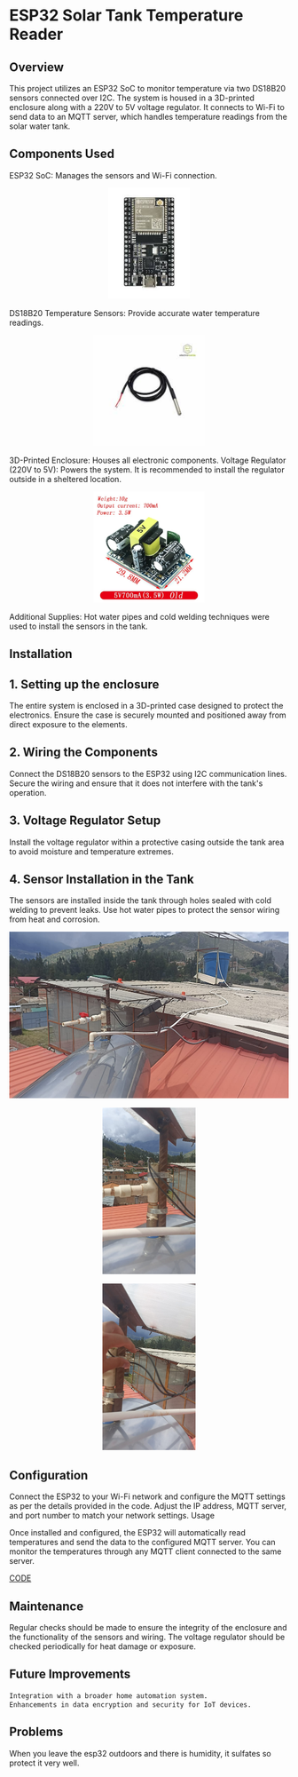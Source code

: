 # ESP32 Solar Tank Temperature Reader

## Overview

This project utilizes an ESP32 SoC to monitor temperature via two DS18B20 sensors connected over I2C. The system is housed in a 3D-printed enclosure along with a 220V to 5V voltage regulator. It connects to Wi-Fi to send data to an MQTT server, which handles temperature readings from the solar water tank.

## Components Used

ESP32 SoC: Manages the sensors and Wi-Fi connection.

<p align="center">
<img src="./Images/esp32.png" height="200">
</p>
DS18B20 Temperature Sensors: Provide accurate water temperature readings.
<p align="center">
<img src="./Images/DS18B20.png" height="200">
</p>
3D-Printed Enclosure: Houses all electronic components.
Voltage Regulator (220V to 5V): Powers the system. It is recommended to install the regulator outside in a sheltered location.

<p align="center">
<img src="./Images/220-5.png" height="200">
</p>
Additional Supplies: Hot water pipes and cold welding techniques were used to install the sensors in the tank.

## Installation

## 1. Setting up the enclosure

The entire system is enclosed in a 3D-printed case designed to protect the electronics. Ensure the case is securely mounted and positioned away from direct exposure to the elements.

## 2. Wiring the Components

Connect the DS18B20 sensors to the ESP32 using I2C communication lines. Secure the wiring and ensure that it does not interfere with the tank's operation.

## 3. Voltage Regulator Setup

Install the voltage regulator within a protective casing outside the tank area to avoid moisture and temperature extremes.

## 4. Sensor Installation in the Tank

The sensors are installed inside the tank through holes sealed with cold welding to prevent leaks. Use hot water pipes to protect the sensor wiring from heat and corrosion.

<p align="center">
<img src="./Images/solar-thermal2.jpeg" height="300">
</p>

<p align="center">
<img src="./Images/solar-thermal4.jpeg" height="300">
</p>

<p align="center">
<img src="./Images/solar-thermal5.jpeg" height="300">
</p>

## Configuration

Connect the ESP32 to your Wi-Fi network and configure the MQTT settings as per the details provided in the code. Adjust the IP address, MQTT server, and port number to match your network settings.
Usage

Once installed and configured, the ESP32 will automatically read temperatures and send the data to the configured MQTT server. You can monitor the temperatures through any MQTT client connected to the same server.

[CODE](./Code/arduino-temperature-read.ino)

## Maintenance

Regular checks should be made to ensure the integrity of the enclosure and the functionality of the sensors and wiring. The voltage regulator should be checked periodically for heat damage or exposure.

## Future Improvements

    Integration with a broader home automation system.
    Enhancements in data encryption and security for IoT devices.

## Problems

When you leave the esp32 outdoors and there is humidity, it sulfates so protect it very well.
